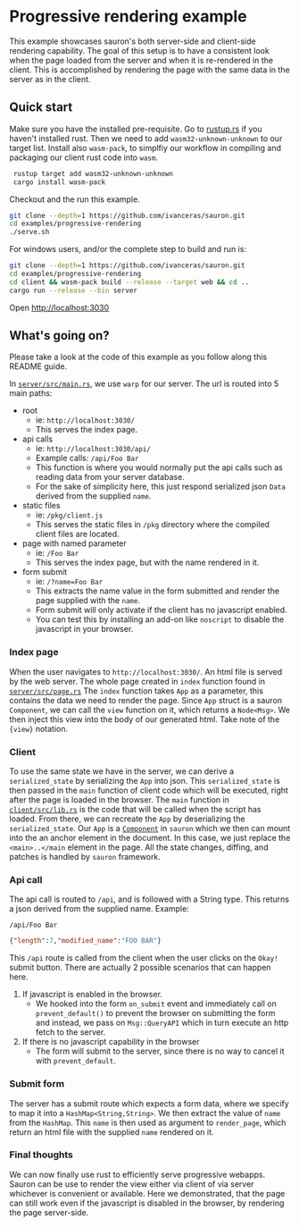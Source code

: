 # Progressive rendering example

This example showcases sauron's both server-side and client-side rendering capability.
The goal of this setup is to have a consistent look when the page loaded from the server and when it is re-rendered in the client.
This is accomplished by rendering the page with the same data in the server as in the client.


## Quick start

Make sure you have the installed pre-requisite.
Go to [rustup.rs](http://rustup.rs) if you haven't installed rust.
Then we need to add `wasm32-unknown-unknown` to our target list.
Install also `wasm-pack`, to simplfiy our workflow in compiling and packaging our client rust code into `wasm`.

```sh
 rustup target add wasm32-unknown-unknown
 cargo install wasm-pack
```

Checkout and the run this example.
```sh
git clone --depth=1 https://github.com/ivanceras/sauron.git
cd examples/progressive-rendering
./serve.sh
```

For windows users, and/or the complete step to build and run is:
```sh
git clone --depth=1 https://github.com/ivanceras/sauron.git
cd examples/progressive-rendering
cd client && wasm-pack build --release --target web && cd ..
cargo run --release --bin server
```
Open [http://localhost:3030](http://localhost:3030)

## What's going on?
Please take a look at the code of this example as you follow along this README guide.

In [`server/src/main.rs`](https://github.com/ivanceras/sauron/blob/master/examples/progressive-rendering/server/src/main.rs), we use `warp` for our server.
The url is routed into 5 main paths:
- root
    - ie: `http://localhost:3030/`
    - This serves the index page.
- api calls
    - ie: `http://localhost:3030/api/`
    - Example calls: `/api/Foo Bar`
    - This function is where you would normally put the api calls such as reading data from your server database.
    - For the sake of simplicity here, this just respond serialized json `Data` derived from the supplied `name`.
- static files
    - ie: `/pkg/client.js`
    - This serves the static files in `/pkg` directory where the compiled client files are located.
- page with named parameter
    - ie: `/Foo Bar`
    - This serves the index page, but with the name rendered in it.
- form submit
    - ie: `/?name=Foo Bar`
    - This extracts the name value in the form submitted and render the page supplied with the `name`.
    - Form submit will only activate if the client has no javascript enabled.
    - You can test this by installing an add-on like `noscript` to disable the javascript in your browser.

### Index page
When the user navigates to `http://localhost:3030/`. An html file is served by the web server.
The whole page created in `index` function found in [`server/src/page.rs`](https://github.com/ivanceras/sauron/blob/master/examples/progressive-rendering/server/src/page.rs)
The `index` function takes `App` as a parameter, this contains the data we need to render the page.
Since `App` struct is a sauron `Component`, we can call the `view` function on it, which returns a `Node<Msg>`.
We then inject this view into the body of our generated html. Take note of the `{view}` notation.

### Client
To use the same state we have in the server, we can derive a `serialized_state` by serializing the `App` into json.
This `serialized_state` is then passed in the `main` function of client code which will be executed, right after the page is loaded in the browser.
The `main` function in [`client/src/lib.rs`](https://github.com/ivanceras/sauron/blob/master/examples/progressive-rendering/client/src/lib.rs) is the code that will be called when the script has loaded.
From there, we can recreate the `App` by deserializing the `serialized_state`. Our `App` is a [`Component`](https://docs.rs/sauron/0.34.0/sauron/trait.Component.html) in `sauron` which we then can mount into the an anchor element in the document.
In this case, we just replace the `<main>..</main` element in the page. All the state changes, diffing, and patches is handled by `sauron` framework.

### Api call
The api call is routed to `/api`, and is followed with a String type.
This returns a json derived from the supplied name.
Example:

`/api/Foo Bar`

```json
{"length":7,"modified_name":"FOO BAR"}
```
This `/api` route is called from the client when the user clicks on the `Okay!` submit button.
There are actually 2 possible scenarios that can happen here.

1. If javascript is enabled in the browser.
    - We hooked into the form `on_submit` event and immediately call on `prevent_default()` to prevent the browser on submitting the form
    and instead, we pass on `Msg::QueryAPI` which in turn execute an http fetch to the server.
2. If there is no javascript capability in the browser
    - The form will submit to the server, since there is no way to cancel it with `prevent_default`.

### Submit form
The server has a submit route which expects a form data, where we specify to map it into a `HashMap<String,String>`.
We then extract the value of `name` from the `HashMap`. This `name` is then used as argument to `render_page`, which return an html file with the supplied `name` rendered on it.


### Final thoughts
We can now finally use rust to efficiently serve progressive webapps.
Sauron can be use to render the view either via client of via server whichever is convenient or available.
Here we demonstrated, that the page can still work even if the javascript is disabled in the browser, by rendering the page server-side.

